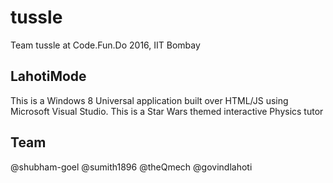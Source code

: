 # tussle
Team tussle at Code.Fun.Do 2016, IIT Bombay

## LahotiMode
This is a Windows 8 Universal application built over HTML/JS using Microsoft Visual Studio. This is a Star Wars themed interactive Physics tutor

## Team
@shubham-goel
@sumith1896
@theQmech
@govindlahoti
